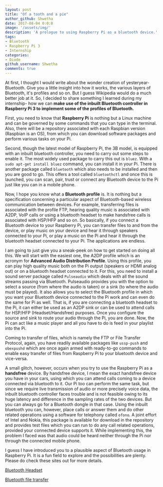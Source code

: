 ```yaml
---
layout: post
title: "Of a tooth and a pie"
author_github: Shwetha
date: 2017-08-04 0:0:0
image: '/assets/img/'
description: 'A prologue to using Raspberry Pi as a bluetooth device.'
tags:
- Bluetooth
- Raspberry Pi 3
- Internship
categories:
- Diode
github_username: Shwetha
comments: true
---
```



At first, I thought I would write about the wonder creation of yesteryear-Bluetooth. 
Give you a little insight into how it works, the various layers of Bluetooth, it's profiles and so on. 
But I guess Wikipedia would do a much better job at it. 
So, I decided to share something I learned during my internship- how we can **make use of the inbuilt Bluetooth controller in Raspberry Pi 3 to implement some of the profiles of Bluetooth.**

First, you need to know that **Raspberry Pi** is nothing but a Linux machine and can be governed by some commands that you can type in the terminal. 
Also, there will be a repository associated with each Raspbian version (Raspbian is an OS), from which you can download software packages and perform various tasks on your Pi. 

Second, though the latest model of Raspberry Pi, the 3B model, is equipped with an inbuilt bluetooth controller, you need to carry out some steps to enable it. 
The most widely used package to carry this out is `bluez`. 
With a `sudo apt-get install bluez` command, you can install it in your Pi. 
There is another package called `bluetooth` which also needs to be installed and then you are good to go. 
This offers a tool called `bluetoothctl` and once this is launched, you can scan, pair, trust or connect any Bluetooth device to the Pi just like you can in a mobile phone.

Now, I hope you know what a **Bluetooth profile** is. 
It is nothing but a specification concerning a particular aspect of Bluetooth-based wireless communication between devices. 
For example, transferring files is associated with the profile FTP, hearing quality music is associated with A2DP, VoIP calls or using a bluetooth headset to make handsfree calls is associated with HSP/HFP and so on. 
So basically, if you connect a Bluetooth device to your Raspberry Pi, you can transfer files to and from the device, or play music on your device and hear it through speakers connected to your Pi, or play a music on the Pi and hear it through the bluetooth headset connected to your Pi. 
The applications are endless.

I am going to just give you a sneak-peek on how to get started on doing all this. 
We will start with the easiest one, the A2DP profile which is an acronym for **Advanced Audio Distribution Profile**. 
Using this profile, you can play high quality music both on the Pi output (speakers or HDMI analog out) or on a bluetooth headset connected to it. 
For this, you need to install a sound server package called `Pulseaudio` which deals with all the sound streams passing via Bluetooth. 
Pulseaudio provides you with the option to select a source (from where the audio is taken) or a sink \(to where the audio must be played). 
It also allows you to select the Bluetooth profile in which you want your Bluetooth device connected to the Pi work and can even do the same for Pi as well. 
That is, if you are connecting a bluetooth headset to the Pi, it can either be used as an A2DP sink or can be used to attend calls for HSP/HFP (Headset/Handsfree) purposes. 
Once you configure the source and sink to route your audio through the Pi, you are done. 
Now, the Pi can act like a music player and all you have to do is feed in your playlist into the Pi.

Coming to transfer of files, which is namely the FTP or File Transfer Protocol, again, you have readily available packages like `ussp-push` and `obexpushd` which are once again armed with ready-to-go commands to enable easy transfer of files from Raspberry Pi to your bluetooth device and vice-versa. 

A small glitch, however, occurs when you try to use the Raspberry Pi as a **handsfree** device. 
By handsfree device, I mean the exact handsfree device you have in your cars, using which you can attend calls coming to a device connected via bluetooth to it. 
Our Pi too can perform the same task, but since we require live transmission of audio or more precisely voice data, the inbuilt bluetooth controller faces trouble and is not feasible owing to its huge latency and difference in the sampling rates of the two devices. 
But you can always go for a Bluetooth dongle in that case. 
Using the inbuilt bluetooth you can, however, place calls or answer them and do other related operations using a software for telephony called `ofono`. 
A joint effort of Intel and Nokia, this package is available for download in the repository and provides test files which you can run to do any call related operations, provided your connected device supports it. 
While implementing this, the problem I faced was that audio could be heard neither through the Pi nor through the connected mobile phone. 

I guess I have introduced you to a plausible aspect of Bluetooth usage in Raspberry Pi. 
It is a fun field to explore and the possibilities are plenty. 
Please do check these sites out for more details.

[Bluetooth Headset](http://yountess.net/raspberry-pi/bluetooth-headset-raspberry-pi-3-ad2p-hsp)

[Bluetooth file transfer](<http://www.jamesrobertson.eu/clf/2014/jun/28/sending-a-file-over-bluetooth-from-your-phone-to.html>)